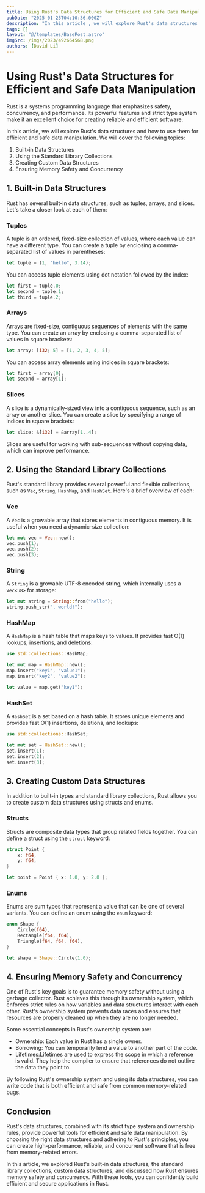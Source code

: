 ```yaml
---
title: Using Rust's Data Structures for Efficient and Safe Data Manipulation
pubDate: "2025-01-25T04:10:36.000Z"
description: "In this article , we will explore Rust's data structures and how to use them for efficient and safe data manipulation"
tags: []
layout: "@/templates/BasePost.astro"
imgSrc: /imgs/2023/492664568.png
authors: [David Li]
---
```

# Using Rust's Data Structures for Efficient and Safe Data Manipulation

Rust is a systems programming language that emphasizes safety, concurrency, and performance. Its powerful features and strict type system make it an excellent choice for creating reliable and efficient software.

In this article, we will explore Rust's data structures and how to use them for efficient and safe data manipulation. We will cover the following topics:

1. Built-in Data Structures
2. Using the Standard Library Collections
3. Creating Custom Data Structures
4. Ensuring Memory Safety and Concurrency

## 1. Built-in Data Structures

Rust has several built-in data structures, such as tuples, arrays, and slices. Let's take a closer look at each of them:

### Tuples

A tuple is an ordered, fixed-size collection of values, where each value can have a different type. You can create a tuple by enclosing a comma-separated list of values in parentheses:

```rust
let tuple = (1, "hello", 3.14);
```

You can access tuple elements using dot notation followed by the index:

```rust
let first = tuple.0;
let second = tuple.1;
let third = tuple.2;
```

### Arrays

Arrays are fixed-size, contiguous sequences of elements with the same type. You can create an array by enclosing a comma-separated list of values in square brackets:

```rust
let array: [i32; 5] = [1, 2, 3, 4, 5];
```

You can access array elements using indices in square brackets:

```rust
let first = array[0];
let second = array[1];
```

### Slices

A slice is a dynamically-sized view into a contiguous sequence, such as an array or another slice. You can create a slice by specifying a range of indices in square brackets:

```rust
let slice: &[i32] = &array[1..4];
```

Slices are useful for working with sub-sequences without copying data, which can improve performance.

## 2. Using the Standard Library Collections

Rust's standard library provides several powerful and flexible collections, such as `Vec`, `String`, `HashMap`, and `HashSet`. Here's a brief overview of each:

### Vec

A `Vec` is a growable array that stores elements in contiguous memory. It is useful when you need a dynamic-size collection:

```rust
let mut vec = Vec::new();
vec.push(1);
vec.push(2);
vec.push(3);
```

### String

A `String` is a growable UTF-8 encoded string, which internally uses a `Vec<u8>` for storage:

```rust
let mut string = String::from("hello");
string.push_str(", world!");
```

### HashMap

A `HashMap` is a hash table that maps keys to values. It provides fast O(1) lookups, insertions, and deletions:

```rust
use std::collections::HashMap;

let mut map = HashMap::new();
map.insert("key1", "value1");
map.insert("key2", "value2");

let value = map.get("key1");
```

### HashSet

A `HashSet` is a set based on a hash table. It stores unique elements and provides fast O(1) insertions, deletions, and lookups:

```rust
use std::collections::HashSet;

let mut set = HashSet::new();
set.insert(1);
set.insert(2);
set.insert(3);
```

## 3. Creating Custom Data Structures

In addition to built-in types and standard library collections, Rust allows you to create custom data structures using structs and enums. 

### Structs

Structs are composite data types that group related fields together. You can define a struct using the `struct` keyword:

```rust
struct Point {
    x: f64,
    y: f64,
}

let point = Point { x: 1.0, y: 2.0 };
```

### Enums

Enums are sum types that represent a value that can be one of several variants. You can define an enum using the `enum` keyword:

```rust
enum Shape {
    Circle(f64),
    Rectangle(f64, f64),
    Triangle(f64, f64, f64),
}

let shape = Shape::Circle(1.0);
```

## 4. Ensuring Memory Safety and Concurrency

One of Rust's key goals is to guarantee memory safety without using a garbage collector. Rust achieves this through its ownership system, which enforces strict rules on how variables and data structures interact with each other. Rust's ownership system prevents data races and ensures that resources are properly cleaned up when they are no longer needed.

Some essential concepts in Rust's ownership system are:

- Ownership: Each value in Rust has a single owner.
- Borrowing: You can temporarily lend a value to another part of the code.
- Lifetimes:Lifetimes are used to express the scope in which a reference is valid. They help the compiler to ensure that references do not outlive the data they point to.

By following Rust's ownership system and using its data structures, you can write code that is both efficient and safe from common memory-related bugs.

## Conclusion

Rust's data structures, combined with its strict type system and ownership rules, provide powerful tools for efficient and safe data manipulation. By choosing the right data structures and adhering to Rust's principles, you can create high-performance, reliable, and concurrent software that is free from memory-related errors.

In this article, we explored Rust's built-in data structures, the standard library collections, custom data structures, and discussed how Rust ensures memory safety and concurrency. With these tools, you can confidently build efficient and secure applications in Rust.
